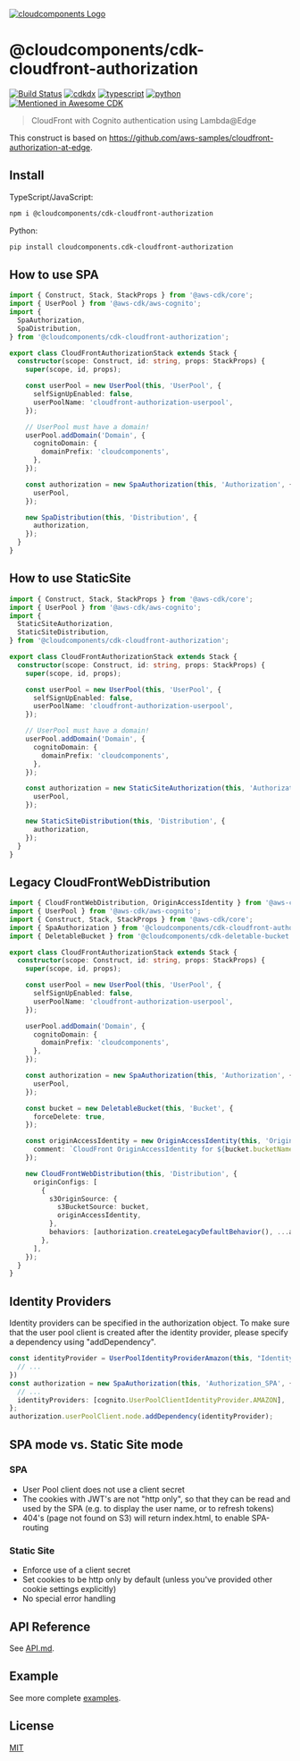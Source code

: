 [![cloudcomponents Logo](https://raw.githubusercontent.com/cloudcomponents/cdk-constructs/master/logo.png)](https://github.com/cloudcomponents/cdk-constructs)

# @cloudcomponents/cdk-cloudfront-authorization

[![Build Status](https://github.com/cloudcomponents/cdk-constructs/workflows/Build/badge.svg)](https://github.com/cloudcomponents/cdk-constructs/actions?query=workflow=Build)
[![cdkdx](https://img.shields.io/badge/buildtool-cdkdx-blue.svg)](https://github.com/hupe1980/cdkdx)
[![typescript](https://img.shields.io/badge/jsii-typescript-blueviolet.svg)](https://www.npmjs.com/package/@cloudcomponents/cdk-cloudfront-authorization)
[![python](https://img.shields.io/badge/jsii-python-blueviolet.svg)](https://pypi.org/project/cloudcomponents.cdk-cloudfront-authorization/)
[![Mentioned in Awesome CDK](https://awesome.re/mentioned-badge.svg)](https://github.com/kolomied/awesome-cdk) 

> CloudFront with Cognito authentication using Lambda@Edge

This construct is based on https://github.com/aws-samples/cloudfront-authorization-at-edge.

## Install
TypeScript/JavaScript:

```bash
npm i @cloudcomponents/cdk-cloudfront-authorization 
```

Python:

```bash
pip install cloudcomponents.cdk-cloudfront-authorization 
```

## How to use SPA

```typescript
import { Construct, Stack, StackProps } from '@aws-cdk/core';
import { UserPool } from '@aws-cdk/aws-cognito';
import {
  SpaAuthorization,
  SpaDistribution,
} from '@cloudcomponents/cdk-cloudfront-authorization';

export class CloudFrontAuthorizationStack extends Stack {
  constructor(scope: Construct, id: string, props: StackProps) {
    super(scope, id, props);

    const userPool = new UserPool(this, 'UserPool', {
      selfSignUpEnabled: false,
      userPoolName: 'cloudfront-authorization-userpool',
    });

    // UserPool must have a domain!
    userPool.addDomain('Domain', {
      cognitoDomain: {
        domainPrefix: 'cloudcomponents',
      },
    });

    const authorization = new SpaAuthorization(this, 'Authorization', {
      userPool,
    });

    new SpaDistribution(this, 'Distribution', {
      authorization,
    });
  }
}

```

## How to use StaticSite

```typescript
import { Construct, Stack, StackProps } from '@aws-cdk/core';
import { UserPool } from '@aws-cdk/aws-cognito';
import {
  StaticSiteAuthorization,
  StaticSiteDistribution,
} from '@cloudcomponents/cdk-cloudfront-authorization';

export class CloudFrontAuthorizationStack extends Stack {
  constructor(scope: Construct, id: string, props: StackProps) {
    super(scope, id, props);

    const userPool = new UserPool(this, 'UserPool', {
      selfSignUpEnabled: false,
      userPoolName: 'cloudfront-authorization-userpool',
    });

    // UserPool must have a domain!
    userPool.addDomain('Domain', {
      cognitoDomain: {
        domainPrefix: 'cloudcomponents',
      },
    });

    const authorization = new StaticSiteAuthorization(this, 'Authorization', {
      userPool,
    });

    new StaticSiteDistribution(this, 'Distribution', {
      authorization,
    });
  }
}

```

## Legacy CloudFrontWebDistribution

```typescript
import { CloudFrontWebDistribution, OriginAccessIdentity } from '@aws-cdk/aws-cloudfront';
import { UserPool } from '@aws-cdk/aws-cognito';
import { Construct, Stack, StackProps } from '@aws-cdk/core';
import { SpaAuthorization } from '@cloudcomponents/cdk-cloudfront-authorization';
import { DeletableBucket } from '@cloudcomponents/cdk-deletable-bucket';

export class CloudFrontAuthorizationStack extends Stack {
  constructor(scope: Construct, id: string, props: StackProps) {
    super(scope, id, props);

    const userPool = new UserPool(this, 'UserPool', {
      selfSignUpEnabled: false,
      userPoolName: 'cloudfront-authorization-userpool',
    });

    userPool.addDomain('Domain', {
      cognitoDomain: {
        domainPrefix: 'cloudcomponents',
      },
    });

    const authorization = new SpaAuthorization(this, 'Authorization', {
      userPool,
    });

    const bucket = new DeletableBucket(this, 'Bucket', {
      forceDelete: true,
    });

    const originAccessIdentity = new OriginAccessIdentity(this, 'OriginAccessIdentity', {
      comment: `CloudFront OriginAccessIdentity for ${bucket.bucketName}`,
    });

    new CloudFrontWebDistribution(this, 'Distribution', {
      originConfigs: [
        {
          s3OriginSource: {
            s3BucketSource: bucket,
            originAccessIdentity,
          },
          behaviors: [authorization.createLegacyDefaultBehavior(), ...authorization.createLegacyAdditionalBehaviors()],
        },
      ],
    });
  }
}

```

## Identity Providers
Identity providers can be specified in the authorization object. To make sure that the user pool client is created after the identity provider, please specify a dependency using "addDependency".

```typescript
const identityProvider = UserPoolIdentityProviderAmazon(this, "IdentityProvider", {
  // ...
})
const authorization = new SpaAuthorization(this, 'Authorization_SPA', {
  // ...
  identityProviders: [cognito.UserPoolClientIdentityProvider.AMAZON],
};
authorization.userPoolClient.node.addDependency(identityProvider);
```

## SPA mode vs. Static Site mode

### SPA
- User Pool client does not use a client secret
- The cookies with JWT's are not "http only", so that they can be read and used by the SPA (e.g. to display the user name, or to refresh tokens)
- 404's (page not found on S3) will return index.html, to enable SPA-routing

### Static Site
- Enforce use of a client secret
- Set cookies to be http only by default (unless you've provided other cookie settings explicitly)
- No special error handling

## API Reference

See [API.md](https://github.com/cloudcomponents/cdk-constructs/tree/master/packages/cdk-cloudfront-authorization/API.md).

## Example

See more complete [examples](https://github.com/cloudcomponents/cdk-constructs/tree/master/examples).

## License

[MIT](https://github.com/cloudcomponents/cdk-constructs/tree/master/packages/cdk-cloudfront-authorization/LICENSE)
